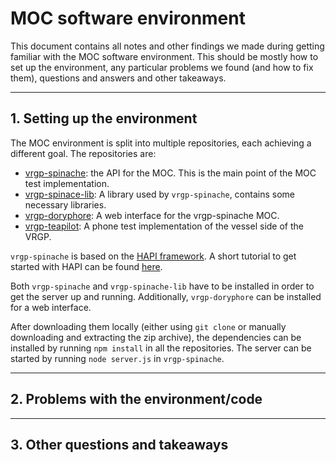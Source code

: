 # MOC software environment

This document contains all notes and other findings we made during getting
familiar with the MOC software environment. This should be mostly how to set
up the environment, any particular problems we found (and how to fix them),
questions and answers and other takeaways.

---

## 1. Setting up the environment

The MOC environment is split into multiple repositories, each achieving a
different goal. The repositories are:
- [vrgp-spinache](https://github.com/aboamare/vrgp-spinache): the API for the MOC. This is the main point of the MOC test
  implementation.
- [vrgp-spinace-lib](https://github.com/aboamare/vrgp-spinache-lib): A library used by `vrgp-spinache`, contains some
  necessary libraries.
- [vrgp-doryphore](https://github.com/aboamare/vrgp-doryphore): A web interface for the vrgp-spinache MOC.
- [vrgp-teapilot](https://github.com/aboamare/vrgp-teapilot): A phone test implementation of the vessel side of the VRGP.

`vrgp-spinache` is based on the [HAPI framework](https://hapi.dev/). A short tutorial to get
started with HAPI can be found [here](https://hapi.dev/tutorials?lang=en_US).

Both `vrgp-spinache` and `vrgp-spinache-lib` have to be installed in order to
get the server up and running. Additionally, `vrgp-doryphore` can be installed
for a web interface.

After downloading them locally (either using `git clone` or manually downloading
and extracting the zip archive), the dependencies can be installed by running
`npm install` in all the repositories. The server can be started by running
`node server.js` in `vrgp-spinache`.

---

## 2. Problems with the environment/code

---

## 3. Other questions and takeaways
